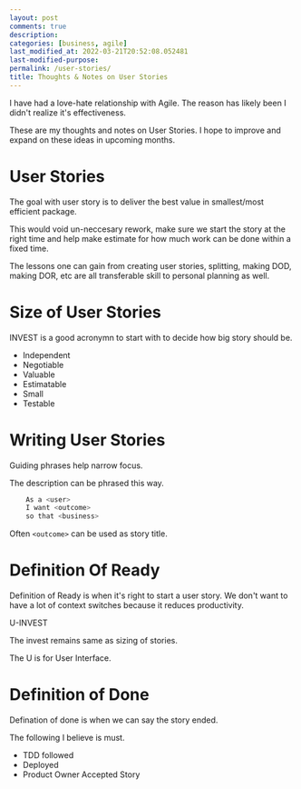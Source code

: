 ```yaml
---
layout: post
comments: true
description:
categories: [business, agile]
last_modified_at: 2022-03-21T20:52:08.052481
last-modified-purpose:
permalink: /user-stories/
title: Thoughts & Notes on User Stories
---
```


I have had a love-hate relationship with Agile. The reason has likely been I didn't realize it's effectiveness.

These are my thoughts and notes on User Stories. I hope to improve and expand on these ideas in upcoming months.

# User Stories

The goal with user story is to deliver the best value in smallest/most efficient package.

This would void un-neccesary rework, make sure we start the story at the right time and help make estimate for how much work can be done within a fixed time.

The lessons one can gain from creating user stories, splitting, making DOD, making DOR, etc are all transferable skill to personal planning as well.

# Size of User Stories

INVEST is a good acronymn to start with to decide how big story should be.

- Independent
- Negotiable
- Valuable
- Estimatable
- Small
- Testable

# Writing User Stories

Guiding phrases help narrow focus. 

The description can be phrased this way.

```java
    As a <user>
    I want <outcome>
    so that <business>
```

Often `<outcome>` can be used as story title.

# Definition Of Ready

Definition of Ready is when it's right to start a user story. We don't want to have a lot of context switches because it reduces productivity.

U-INVEST

The invest remains same as sizing of stories.

The U is for User Interface.

# Definition of Done

Defination of done is when we can say the story ended.

The following I believe is must.

- TDD followed
- Deployed
- Product Owner Accepted Story

